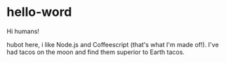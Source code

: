 # hello-word

Hi humans!

hubot here, i like Node.js and Coffeescript (that's what I'm made of!).
I've had tacos on the moon and find them superior to Earth tacos.
